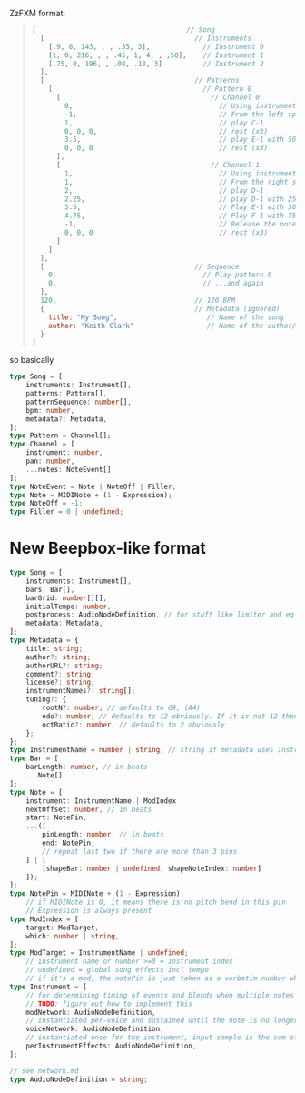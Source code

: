 
ZzFXM format:

> ```js
> [                                     // Song
>   [                                     // Instruments
>     [.9, 0, 143, , , .35, 3],             // Instrument 0
>     [1, 0, 216, , , .45, 1, 4, , ,50],    // Instrument 1
>     [.75, 0, 196, , .08, .18, 3]          // Instrument 2
>   ],
>   [                                     // Patterns
>     [                                     // Pattern 0
>       [                                     // Channel 0
>         0,                                    // Using instrument 0
>         -1,                                   // From the left speaker
>         1,                                    // play C-1
>         0, 0, 0,                              // rest (x3)
>         3.5,                                  // play E-1 with 50% attenuation
>         0, 0, 0                               // rest (x3)
>       ],
>       [                                     // Channel 1
>         1,                                    // Using instrument 1
>         1,                                    // From the right speaker
>         2,                                    // play D-1
>         2.25,                                 // play D-1 with 25% attenuation
>         3.5,                                  // Play E-1 with 50% attenuation
>         4.75,                                 // Play F-1 with 75% attenuation
>         -1,                                   // Release the note
>         0, 0, 0                               // rest (x3)
>       ]
>     ]
>   ],
>   [                                     // Sequence
>     0,                                    // Play pattern 0
>     0,                                    // ...and again
>   ],
>   120,                                  // 120 BPM
>   {                                     // Metadata (ignored)
>     title: "My Song",                      // Name of the song
>     author: "Keith Clark"                  // Name of the author/composer
>   }
> ]
> ```

so basically

```ts
type Song = [
    instruments: Instrument[],
    patterns: Pattern[],
    patternSequence: number[],
    bpm: number,
    metadata?: Metadata,
];
type Pattern = Channel[];
type Channel = [
    instrument: number,
    pan: number,
    ...notes: NoteEvent[]
];
type NoteEvent = Note | NoteOff | Filler;
type Note = MIDINote + (1 - Expression);
type NoteOff = -1;
type Filler = 0 | undefined;
```

# New Beepbox-like format

```ts
type Song = [
    instruments: Instrument[],
    bars: Bar[],
    barGrid: number[][],
    initialTempo: number,
    postprocess: AudioNodeDefinition, // for stuff like limiter and eq
    metadata: Metadata,
];
type Metadata = {
    title: string;
    author?: string;
    authorURL?: string;
    comment?: string;
    license?: string;
    instrumentNames?: string[];
    tuning?: {
        rootN?: number; // defaults to 69, (A4)
        edo?: number; // defaults to 12 obviously. If it is not 12 then it is the number of notes per octave
        octRatio?: number; // defaults to 2 obviously
    };
};
type InstrumentName = number | string; // string if metadata uses instrument names
type Bar = [
    barLength: number, // in beats
    ...Note[]
];
type Note = [
    instrument: InstrumentName | ModIndex
    nextOffset: number, // in beats
    start: NotePin,
    ...([
        pinLength: number, // in beats
        end: NotePin,
        // repeat last two if there are more than 3 pins
    ] | [
        [shapeBar: number | undefined, shapeNoteIndex: number]
    ]);
];
type NotePin = MIDINote + (1 - Expression);
    // if MIDINote is 0, it means there is no pitch bend in this pin
    // Expression is always present
type ModIndex = [
    target: ModTarget,
    which: number | string,
];
type ModTarget = InstrumentName | undefined;
    // instrument name or number >=0 = instrument index
    // undefined = global song effects incl tempo
    // if it's a mod, the notePin is just taken as a verbatim number which is multiplied with the set value
type Instrument = [
    // for determining timing of events and blends when multiple notes start or stop at the same tick
    // TODO: figure out how to implement this
    modNetwork: AudioNodeDefinition,
    // instantiated per-voice and sustained until the note is no longer active
    voiceNetwork: AudioNodeDefinition,
    // instantiated once for the instrument, input sample is the sum of all voices
    perInstrumentEffects: AudioNodeDefinition,
];

// see network.md
type AudioNodeDefinition = string;
```
